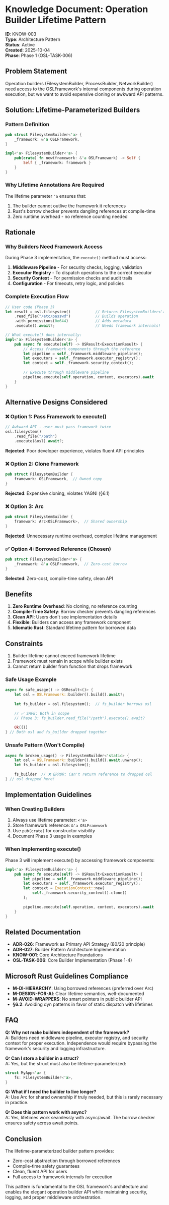 # Knowledge Document: Operation Builder Lifetime Pattern

**ID**: KNOW-003  
**Type**: Architecture Pattern  
**Status**: Active  
**Created**: 2025-10-04  
**Phase**: Phase 1 (OSL-TASK-006)

## Problem Statement

Operation builders (FilesystemBuilder, ProcessBuilder, NetworkBuilder) need access to the OSLFramework's internal components during operation execution, but we want to avoid expensive cloning or awkward API patterns.

## Solution: Lifetime-Parameterized Builders

### Pattern Definition

```rust
pub struct FilesystemBuilder<'a> {
    _framework: &'a OSLFramework,
}

impl<'a> FilesystemBuilder<'a> {
    pub(crate) fn new(framework: &'a OSLFramework) -> Self {
        Self { _framework: framework }
    }
}
```

### Why Lifetime Annotations Are Required

The lifetime parameter `'a` ensures that:
1. The builder cannot outlive the framework it references
2. Rust's borrow checker prevents dangling references at compile-time
3. Zero runtime overhead - no reference counting needed

## Rationale

### Why Builders Need Framework Access

During Phase 3 implementation, the `execute()` method must access:

1. **Middleware Pipeline** - For security checks, logging, validation
2. **Executor Registry** - To dispatch operations to the correct executor
3. **Security Context** - For permission checks and audit trails
4. **Configuration** - For timeouts, retry logic, and policies

### Complete Execution Flow

```rust
// User code (Phase 3)
let result = osl.filesystem()           // Returns FilesystemBuilder<'a>
    .read_file("/etc/passwd")           // Builds operation
    .with_permissions(0o644)            // Adds metadata
    .execute().await?;                  // Needs framework internals!

// What execute() does internally:
impl<'a> FilesystemBuilder<'a> {
    pub async fn execute(self) -> OSResult<ExecutionResult> {
        // Access framework components through the reference
        let pipeline = self._framework.middleware_pipeline();
        let executors = self._framework.executor_registry();
        let context = self._framework.security_context();
        
        // Execute through middleware pipeline
        pipeline.execute(self.operation, context, executors).await
    }
}
```

## Alternative Designs Considered

### ❌ Option 1: Pass Framework to execute()
```rust
// Awkward API - user must pass framework twice
osl.filesystem()
    .read_file("/path")
    .execute(&osl).await?;
```
**Rejected**: Poor developer experience, violates fluent API principles

### ❌ Option 2: Clone Framework
```rust
pub struct FilesystemBuilder {
    framework: OSLFramework,  // Owned copy
}
```
**Rejected**: Expensive cloning, violates YAGNI (§6.1)

### ❌ Option 3: Arc<OSLFramework>
```rust
pub struct FilesystemBuilder {
    framework: Arc<OSLFramework>,  // Shared ownership
}
```
**Rejected**: Unnecessary runtime overhead, complex lifetime management

### ✅ Option 4: Borrowed Reference (Chosen)
```rust
pub struct FilesystemBuilder<'a> {
    _framework: &'a OSLFramework,  // Zero-cost borrow
}
```
**Selected**: Zero-cost, compile-time safety, clean API

## Benefits

1. **Zero Runtime Overhead**: No cloning, no reference counting
2. **Compile-Time Safety**: Borrow checker prevents dangling references
3. **Clean API**: Users don't see implementation details
4. **Flexible**: Builders can access any framework component
5. **Idiomatic Rust**: Standard lifetime pattern for borrowed data

## Constraints

1. Builder lifetime cannot exceed framework lifetime
2. Framework must remain in scope while builder exists
3. Cannot return builder from function that drops framework

### Safe Usage Example

```rust
async fn safe_usage() -> OSResult<()> {
    let osl = OSLFramework::builder().build().await?;
    
    let fs_builder = osl.filesystem();  // fs_builder borrows osl
    
    // ✅ SAFE: Both in scope
    // Phase 3: fs_builder.read_file("/path").execute().await?
    
    Ok(())
} // Both osl and fs_builder dropped together
```

### Unsafe Pattern (Won't Compile)

```rust
async fn broken_usage() -> FilesystemBuilder<'static> {
    let osl = OSLFramework::builder().build().await.unwrap();
    let fs_builder = osl.filesystem();
    
    fs_builder  // ❌ ERROR: Can't return reference to dropped osl
} // osl dropped here!
```

## Implementation Guidelines

### When Creating Builders

1. Always use lifetime parameter: `<'a>`
2. Store framework reference: `&'a OSLFramework`
3. Use `pub(crate)` for constructor visibility
4. Document Phase 3 usage in examples

### When Implementing execute()

Phase 3 will implement execute() by accessing framework components:

```rust
impl<'a> FilesystemBuilder<'a> {
    pub async fn execute(self) -> OSResult<ExecutionResult> {
        let pipeline = self._framework.middleware_pipeline();
        let executors = self._framework.executor_registry();
        let context = ExecutionContext::new(
            self._framework.security_context().clone()
        );
        
        pipeline.execute(self.operation, context, executors).await
    }
}
```

## Related Documentation

- **ADR-026**: Framework as Primary API Strategy (80/20 principle)
- **ADR-027**: Builder Pattern Architecture Implementation
- **KNOW-001**: Core Architecture Foundations
- **OSL-TASK-006**: Core Builder Implementation (Phase 1-4)

## Microsoft Rust Guidelines Compliance

- **M-DI-HIERARCHY**: Using borrowed references (preferred over Arc)
- **M-DESIGN-FOR-AI**: Clear lifetime semantics, well-documented
- **M-AVOID-WRAPPERS**: No smart pointers in public builder API
- **§6.2**: Avoiding dyn patterns in favor of static dispatch with lifetimes

## FAQ

**Q: Why not make builders independent of the framework?**  
A: Builders need middleware pipeline, executor registry, and security context for proper execution. Independence would require bypassing the framework's security and logging infrastructure.

**Q: Can I store a builder in a struct?**  
A: Yes, but the struct must also be lifetime-parameterized:
```rust
struct MyApp<'a> {
    fs: FilesystemBuilder<'a>,
}
```

**Q: What if I need the builder to live longer?**  
A: Use Arc<OSLFramework> for shared ownership if truly needed, but this is rarely necessary in practice.

**Q: Does this pattern work with async?**  
A: Yes, lifetimes work seamlessly with async/await. The borrow checker ensures safety across await points.

## Conclusion

The lifetime-parameterized builder pattern provides:
- Zero-cost abstraction through borrowed references
- Compile-time safety guarantees
- Clean, fluent API for users
- Full access to framework internals for execution

This pattern is fundamental to the OSL framework's architecture and enables the elegant operation builder API while maintaining security, logging, and proper middleware orchestration.
